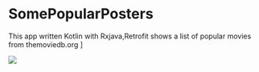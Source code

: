 # SomePopularPosters

This app written Kotlin with Rxjava,Retrofit shows a list of popular movies from themoviedb.org
]

![](http://www.imageup.ru/img207/3060397/project3.gif)


